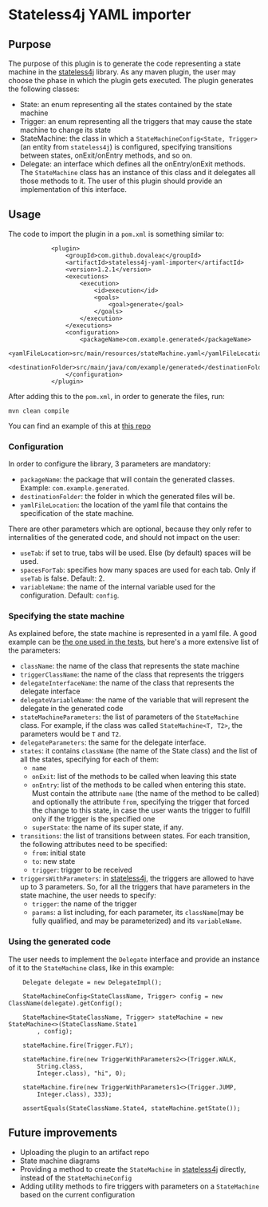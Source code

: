 # Stateless4j YAML importer

## Purpose

The purpose of this plugin is to generate the code representing a state machine
in the [stateless4j](https://github.com/oxo42/stateless4j) library. As any maven plugin, the user may choose the
phase in which the plugin gets executed. The plugin generates the following classes:
* State: an enum representing all the states contained by the state machine
* Trigger: an enum representing all the triggers that may cause the state machine to change its 
state
* StateMachine: the class in which a `StateMachineConfig<State, Trigger>` (an entity from 
`stateless4j`) is configured, specifying transitions between states, onExit/onEntry methods, and 
so on.
* Delegate: an interface which defines all the onEntry/onExit methods. The `StateMachine` class 
has an instance of this class and it delegates all those methods to it. The user of this plugin 
should provide an implementation of this interface. 

## Usage

The code to import the plugin in a `pom.xml` is something similar to:

```
            <plugin>
                <groupId>com.github.dovaleac</groupId>
                <artifactId>stateless4j-yaml-importer</artifactId>
                <version>1.2.1</version>
                <executions>
                    <execution>
                        <id>execution</id>
                        <goals>
                            <goal>generate</goal>
                        </goals>
                    </execution>
                </executions>
                <configuration>
                    <packageName>com.example.generated</packageName>
                    <yamlFileLocation>src/main/resources/stateMachine.yaml</yamlFileLocation>
                    <destinationFolder>src/main/java/com/example/generated</destinationFolder>
                </configuration>
            </plugin>
```

After adding this to the `pom.xml`, in order to generate the files, run:
```
mvn clean compile
```

You can find an example of this at [this repo](https://github.com/dovaleac/stateless4j-yaml-importer-tester)

### Configuration

In order to configure the library, 3 parameters are mandatory:
* `packageName`: the package that will contain the generated classes. Example: 
`com.example.generated`.
* `destinationFolder`: the folder in which the generated files will be.
* `yamlFileLocation`: the location of the yaml file that contains the specification of the state 
machine.

There are other parameters which are optional, because they only refer to internalities of the 
generated code, and should not impact on the user:
* `useTab`: if set to true, tabs will be used. Else (by default) spaces will be used.
* `spacesForTab`: specifies how many spaces are used for each tab. Only if `useTab` is false. 
Default: 2.
* `variableName`: the name of the internal variable used for the configuration. Default: `config`.

### Specifying the state machine

As explained before, the state machine is represented in a yaml file. A good example can be [the 
one used in the tests](src/test/resources/stateMachine.yaml), but here's a more extensive list of
 the parameters:
* `className`: the name of the class that represents the state machine
* `triggerClassName`: the name of the class that represents the triggers
* `delegateInterfaceName`: the name of the class that represents the delegate interface
* `delegateVariableName`: the name of the variable that will represent the delegate in the 
generated code
* `stateMachineParameters`: the list of parameters of the `StateMachine` class. For example, if 
the class was called `StateMachine<T, T2>`, the parameters would be `T` and `T2`.
* `delegateParameters`: the same for the delegate interface.
* `states`: it contains `className` (the name of the State class) and the list of all the states,
 specifying for each of them:
  * `name`
  * `onExit`: list of the methods to be called when leaving this state
  * `onEntry`: list of the methods to be called when entering this state. Must contain the 
  attribute `name` (the name of the method to be called) and optionally the attribute `from`, 
  specifying the trigger that forced the change to this state, in case the user wants the trigger
  to fulfill only if the trigger is the specified one 
  * `superState`: the name of its super state, if any.
* `transitions`: the list of transitions between states. For each transition, the following 
attributes need to be specified:
  * `from`: initial state
  * `to`: new state
  * `trigger`: trigger to be received
* `triggersWithParameters`: in [stateless4j](https://github.com/oxo42/stateless4j), the triggers 
are allowed to have up to 3 parameters. So, for all the triggers that have parameters in the 
state machine, the user needs to specify:
  * `trigger`: the name of the trigger
  * `params`: a list including, for each parameter, its `className`(may be fully qualified, and 
  may be parameterized) and its `variableName`.

### Using the generated code

The user needs to implement the `Delegate` interface and provide an instance of it to the 
`StateMachine` class, like in this example: 

```
    Delegate delegate = new DelegateImpl();

    StateMachineConfig<StateClassName, Trigger> config = new ClassName(delegate).getConfig();

    StateMachine<StateClassName, Trigger> stateMachine = new StateMachine<>(StateClassName.State1
        , config);

    stateMachine.fire(Trigger.FLY);

    stateMachine.fire(new TriggerWithParameters2<>(Trigger.WALK,
        String.class,
        Integer.class), "hi", 0);

    stateMachine.fire(new TriggerWithParameters1<>(Trigger.JUMP,
        Integer.class), 333);

    assertEquals(StateClassName.State4, stateMachine.getState());
```

## Future improvements

* Uploading the plugin to an artifact repo 
* State machine diagrams 
* Providing a method to create the `StateMachine` in 
[stateless4j](https://github.com/oxo42/stateless4j) directly, instead of the `StateMachineConfig`
* Adding utility methods to fire triggers with parameters on a `StateMachine` based on the 
current configuration